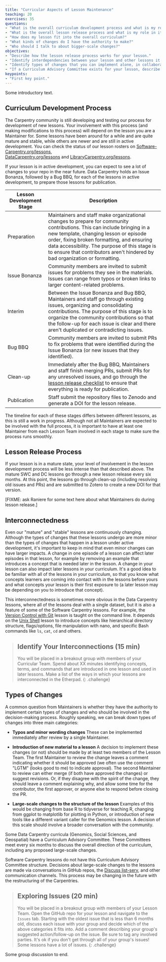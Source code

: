 ```yaml
---
title: "Curricular Aspects of Lesson Maintenance"
teaching: 20
exercises: 35
questions:
- "What is the overall curriculum development process and what is my role in it?"
- "What is the overall lesson release process and what is my role in it?"
- "How does my lesson fit into the overall curriculum?"
- "What kinds of changes do I have the authority to make?"
- "Who should I talk to about bigger-scale changes?"
objectives:
- "Describe how the lesson release process works for your lesson."
- "Identify interdependencies between your lesson and other lessons it will be taught with."
- "Identify types of changes that you can implement alone, in collaboration with your Lesson Team, and after consultation with other community members."
- "If a Curriculum Advisory Committee exists for your lesson, describe their responsibilities and how to contact them."
keypoints:
- "First key point."
---
```


Some introductory text.

## Curriculum Development Process

The Carpentry community is still developing and testing our process
for development of new lessons. Your involvement with this process
(and making modifications to this process) will depend on the lesson
you are a Maintainer for. Some lessons have been around for a while
and are quite mature and stable, while others are newer and are still in
active development. You can check the status of our lesson rosters on
[Software-Carpentry.org/lessons](https://software-carpentry.org/lessons/),  
[DataCarpentry.org/lessons](https://datacarpentry.org/lessons/) and
[LibraryCarpentry.org/lessons](https://librarycarpentry.org/lessons/).

If your lesson is in active development, you can expect to see a lot
of changes to your repo in the near future. Data Carpentry holds an
Issue Bonanza, followed by a Bug BBQ, for each of the lessons in
active development, to prepare those lessons for publication.

| Lesson Development Stage | Description |
| ---  | --- |
| Preparation | Maintainers and staff make organizational changes to prepare for community contributions. This can include bringing in a new template, changing lesson or episode order, fixing broken formatting, and ensuring data accessibility. The purpose of this stage is to ensure that contributors aren't hindered by bad organization or formatting. |
| Issue Bonanza | Community members are invited to submit issues for problems they see in the materials. Issues can range from typos or broken links to larger content-related problems.|
| Interim | Between the Issue Bonanza and Bug BBQ, Maintainers and staff go through existing issues, organizing and consolidating contributions. The purpose of this stage is to organize the community contributions so that the follow-up for each issue is clear and there aren't duplicated or contradicting issues. |
| Bug BBQ | Community members are invited to submit PRs to fix problems that were identified during the Issue Bonanza (or new issues that they identified).|
| Clean-up | Immediately after the Bug BBQ, Maintainers and staff finish merging PRs, submit PRs for any unresolved issues, and go through the [lesson release checklist]() to ensure that everything is ready for publication.|
| Publication | Staff submit the repository files to Zenodo and generate a DOI for the lesson release. |

The timeline for each of these stages differs between different lessons, as this is still a work in progress. Although not all
Maintainers are expected to be involved with the full process, it
is important to have at least one Maintainer from each Lesson Team
involved in each stage to make sure the process runs smoothly.

## Lesson Release Process
If your lesson is in a mature state, your level of involvement in the
lesson development process will be less intense than that described
above. The mature SWC and DC lessons go through a new lesson release
every six months. At this point, the lessons go through clean-up
(including resolving old issues and PRs) and are submitted to Zotero
to create a new DOI for that version.

[FIXME: ask Raniere for some text here about what Maintainers do during lesson release.]

## Interconnectedness

Even our "mature" and "stable" lessons are continuously changing.
Although the types of changes that these lessons undergo are more
minor than the types of changes that happen in a lesson under
active development, it's important to keep in mind that even minor
changes can have larger impacts. A change in one episode of a lesson
can affect later episodes in that lesson, for example by removing an
example that introduces a concept that is needed later in the lesson.
A change in your lesson can also impact later lessons in your
curriculum. It's a good idea to be familiar with all of the lessons
in your curriculum, so that you know what concepts learners are
coming into contact with in the lessons before yours and what
concepts your lesson is their first exposure to (a later lesson may
be depending on you to introduce that concept).

This interconnectedness is sometimes more obvious in the Data Carpentry
lessons, where all of the lessons deal with a single dataset, but it is also
a feature of some of the Software Carpentry lessons. For example, the
[Version Control with Git](http://swcarpentry.github.io/git-novice/) lesson
is taught on the command line. It depends on the [Unix Shell](http://swcarpentry.github.io/shell-novice/) lesson to introduce concepts like
hierarchical directory structure, flags/options, file manipulation with nano, and
specific Bash commands like `ls`, `cat`, `cd` and others.

> ## Identify Your Interconnections (15 min)
> You will be placed in a breakout group with members of your Curricular Team.
> Spend about XX minutes identifying concepts, terms, and commands that are
> introduced in one lesson and used in later lessons. Make a list of the ways
> in which your lessons are interconnected in the Etherpad.
{: .challenge}

## Types of Changes

A common question from Maintainers is whether they have the authority to implement certain
types of changes and who should be involved in the decision-making process. Roughly
speaking, we can break down types of changes into three main categories:

- **Typos and minor wording changes**
    These can be implemented immediately after review by a single Maintainer.

- **Introduction of new material to a lesson**
    A decision to implement these changes (or not) should be made by at least two members of the Lesson Team. The first Maintainer to review the change leaves a comment indicating whether it should be approved (we often use the comment "LGTM" (looks good to me) to indicate approval). The second Maintainer to review can either merge (if both have approved the changes) or suggest revisions. Or, if they disagree with the spirit of the change, they should leave a comment explaining why, and allow some time for the contributor, the first approver, or anyone else to respond before closing the PR.

- **Large-scale changes to the structure of the lesson**
    Examples of this would be changing from base R to tidyverse for teaching R, changing from ggplot to matplotlib for plotting in Python, or introduction of new tools like a different variant caller for the Genomics lesson. A decision of this scale should involve a broader conversation with the community.

Some Data Carpentry curricula (Genomics, Social Sciences, and Geospatial) have a Curriculum
Advisory Committee. These Committees meet every six months to discuss the overall direction
of the curriculum, including any proposed large-scale changes.

Software Carpentry lessons do not have this Curriculum Advisory Committee structure.
Decisions about large-scale changes to the lessons are made via conversations in GitHub
repos, the [Discuss list-serv](http://lists.software-carpentry.org/listinfo/discuss), and other communication channels. This process may be
changing in the future with the restructuring of the Carpentries.

> ## Exploring Issues (20 min)
> You will be placed in a breakout group with members of your Lesson Team. Open the GitHub
> repo for your lesson and navigate to the `Issues` tab. Starting with the oldest issue
> that is less than 6 months old, discuss each issue with your group and decide which of
> the above categories it fits into. Add a comment describing your group's suggested
> action/follow-up on the issue. Be sure to tag any involved parties. It's ok if you
> don't get through all of your group's issues! Some lessons have a lot of issues.
{: .challenge}

Some group discussion to end.






